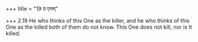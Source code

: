 +++
title = "19 य एनम्"

+++
2.19 He who thinks of this One as the killer, and he who thinks of this
One as the killed both of them do not know. This One does not kill, nor
is It killed.
